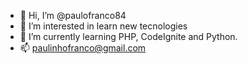 - 👋 Hi, I’m @paulofranco84
- 👀 I’m interested in learn new tecnologies
- 🌱 I’m currently learning PHP, CodeIgnite and Python.
- 📫 paulinhofranco@gmail.com

<!---
paulofranco84/paulofranco84 is a ✨ special ✨ repository because its `README.md` (this file) appears on your GitHub profile.
You can click the Preview link to take a look at your changes.
--->
